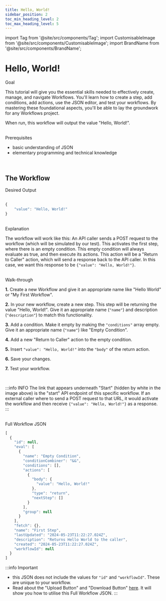 ```yaml
---
title: Hello, World!
sidebar_position: 2
toc_min_heading_level: 2
toc_max_heading_level: 5
---
```


import Tag from '@site/src/components/Tag';
import CustomisableImage from '@site/src/components/CustomisableImage';
import BrandName from '@site/src/components/BrandName';

# Hello, World!

<div className="dubheader">Goal</div>

This tutorial will give you the essential skills needed to effectively create, manage, and navigate Workflows. You'll learn how to create a step, add conditions, add actions, use the JSON editor, and test your workflows. By mastering these foundational aspects, you'll be able to lay the groundwork for any Workflows project.

When run, this workflow will output the value "Hello, World!". 

<br/>

<div className="dubheader">Prerequisites</div>

- basic understanding of JSON
- elementary programming and technical knowledge

<br/>

## The Workflow

<div className="dubheader">Desired Output</div>

<br/>

```jsx title="Hello, World!"
{
    "value": "Hello, World!"
}
```

<br/>


<div className="dubheader">Explanation</div>

The workflow will work like this: An API caller sends a POST request to the workflow (which will be simulated by our test). This activates the first step, where there is an empty condition. This empty condition will always evaluate as true, and then execute its actions. This action will be a "Return to Caller" action, which will send a response back to the API caller. In this case, we want this response to be `{"value": "Hello, World!"}`.

<br/>

<div className="dubheader">Walk-through</div>

**1.** Create a new Workflow and give it an appropriate name like "Hello World" or "My First Workflow".

<CustomisableImage src="/img/hello-world-setup.png" alt="Create New Workflow" width="500"/>

**2.** In your new workflow, create a new step. This step will be returning the value "Hello, World!". Give it an appropriate name (`"name"`) and description (`"description"`) to match this functionality. 

<CustomisableImage src="/img/hello-world-step.png" alt="Creating the First Step" width="500"/>

[comment]: <> (may need to make this ^ above image more accurate - put in some actual values for the description and name as an example.)

**3.** Add a condition. Make it empty by making the `"conditions"` array empty. Give it an appropriate name (`"name"`) like "Empty Condition".

<CustomisableImage src="/img/hello-world-condition.png" alt="Creating an Empty Condition" width="300"/>

**4.** Add a new "Return to Caller" action to the empty condition.

<CustomisableImage src="/img/hello-world-action.png" alt="Adding the Return Action" width="500"/>

**5.** Insert `"value": "Hello, World!"` into the `"body"` of the return action.

<CustomisableImage src="/img/hello-world-return.png" alt="Configuring the Return Action" width="350"/>

**6.** Save your changes.

<CustomisableImage src="/img/hello-world-save.png" alt="Saving the Workflow" width="600"/>

**7.** Test your workflow.

<CustomisableImage src="/img/hello-world-test.png" alt="Testing the Workflow" width="400"/>

<br/>

:::info INFO
The link that appears underneath "Start" (hidden by white in the image above) is the "start" API endpoint of this specific workflow. If an external caller where to send a POST request to that URL, it would activate the workflow and then receive `{"value": "Hello, World!"}` as a response.
:::

<br/>


<div className="dubheader">Full Workflow JSON</div>

```jsx
[
  {
    "id": null,
    "eval": [
      {
        "name": "Empty Condition",
        "conditionCombiner": "&&",
        "conditions": [],
        "actions": [
          {
            "body": {
              "value": "Hello, World!"
            },
            "type": "return",
            "nextStep": []
          }
        ],
        "group": null
      }
    ],
    "fetch": {},
    "name": "First Step",
    "lastUpdated": "2024-05-23T11:22:27.024Z",
    "description": "Returns Hello World to the caller",
    "created": "2024-05-23T11:22:27.024Z",
    "workflowId": null
  }
]
```

:::info Important
- this JSON does not include the values for `"id"` and `"workflowId"`. These are unique to your workflow.
- Read about the "Upload Button" and "Download Button" [here](../../workflows.md#configuration). It will show you how to utilise this Full Workflow JSON.
:::

